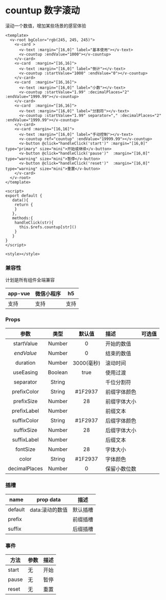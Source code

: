 # countup 数字滚动
  滚动一个数值，增加某些场景的感官体验

<webview url="/pages/show/countup"></webview>

```vue
<template>
  <v-root bgColor="rgb(245, 245, 245)">
    <v-card >
      <v-text :margin="[16,0]" label="基本使用"></v-text>
      <v-countup :endValue="1000"></v-countup>
    </v-card>
    <v-card  :margin="[16,16]">
      <v-text :margin="[16,0]" label="倒计"></v-text>
      <v-countup :startValue="1000" :endValue="0"></v-countup>
    </v-card>
    <v-card  :margin="[16,16]">
      <v-text :margin="[16,0]" label="小数"></v-text>
      <v-countup :startValue="1.99" :decimalPlaces="2" :endValue="1999.99"></v-countup>
    </v-card>
    <v-card  :margin="[16,16]">
      <v-text :margin="[16,0]" label="分割符"></v-text>
      <v-countup :startValue="1.99" separator="," :decimalPlaces="2" :endValue="1999.99"></v-countup>
    </v-card>
    <v-card :margin="[16,16]">
      <v-text :margin="[16,0]" label="手动控制"></v-text>
      <v-countup ref="countup" :endValue="19999.99"></v-countup>
      <v-button @click="handleClick('start')" :margin="[16,0]" type="primary" size="mini">开始或继续</v-button>
      <v-button @click="handleClick('pause')"  :margin="[16,0]" type="warning" size="mini">暂停</v-button>
      <v-button @click="handleClick('reset')"  :margin="[16,0]" type="warning" size="mini">重置</v-button>
    </v-card>
  </v-root>
</template>

<script>
export default {
   data(){
    return {
    }
   },
   methods:{
    handleClick(str){
      this.$refs.countup[str]() 
    }
   }
}
</script>

<style></style>
```


### 兼容性

计划是所有组件全端兼容

| app-vue | 微信小程序 | h5   |
| --- | --- | --- |
| 支持 | 支持 | 支持 |

### Props

| 参数 | 类型 | 默认值 | 描述 | 可选值 |
| :--: | :--: | :--: | :-- | ---- |
| startValue | Number | 0 | 开始的数值 |  |
| *endValue* | Number | 0 | 结束的数值 |  |
| duration | Number | 3000(毫秒) | 滚动时间 |  |
| useEasing |    Boolean    | true | 使用过渡 |  |
| separator | String |  | 千位分割符 |  |
| prefixColor | String | \#1F2937 | 前缀字体颜色 |  |
|   prefixSize   | Number |    28   | 前缀字体大小            |                                           |
| prefixLabel | Number |         | 前缀文本               |                                           |
|  suffixColor  | String  |  \#1F2937  | 后缀字体颜色 |        |
|  suffixSize   | Number  |     28     | 后缀字体大小 |        |
|  suffixLabel  | Number  |            | 后缀文本     |        |
|   fontSize    | Number  |     28     | 字体大小     |        |
|     color     | String  |  \#1F2937  | 字体颜色     |        |
| decimalPlaces | Number  |     0      | 保留小数位数 |        |

### 插槽

| name    | prop data       | 描述     |
| ------- | --------------- | -------- |
| default | data:滚动的数值 | 默认插槽 |
| prefix  |                 | 前缀插槽 |
| suffix  |                 | 后缀插槽 |

### 事件

| 方法  | 参数 | 描述 |
| ----- | ---- | ---- |
| start | 无   | 开始 |
| pause | 无   | 暂停 |
| reset | 无   | 重置 |
